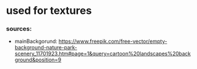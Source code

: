 # used for textures

### sources:
- mainBackgorund: https://www.freepik.com/free-vector/empty-background-nature-park-scenery_11701923.htm#page=1&query=cartoon%20landscapes%20background&position=9